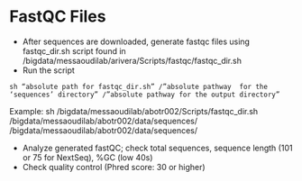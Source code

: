 # FastQC Files
- After sequences are downloaded, generate fastqc files using fastqc_dir.sh script found in    /bigdata/messaoudilab/arivera/Scripts/fastqc/fastqc_dir.sh
- Run the script 
```
sh “absolute path for fastqc_dir.sh” /”absolute pathway  for the ‘sequences’ directory” /”absolute pathway for the output directory”
```

Example: sh /bigdata/messaoudilab/abotr002/Scripts/fastqc_dir.sh /bigdata/messaoudilab/abotr002/data/sequences/ /bigdata/messaoudilab/abotr002/data/sequences/

- Analyze generated fastQC; check total sequences, sequence length (101 or 75 for NextSeq), %GC (low 40s)
- Check quality control (Phred score: 30 or higher)
